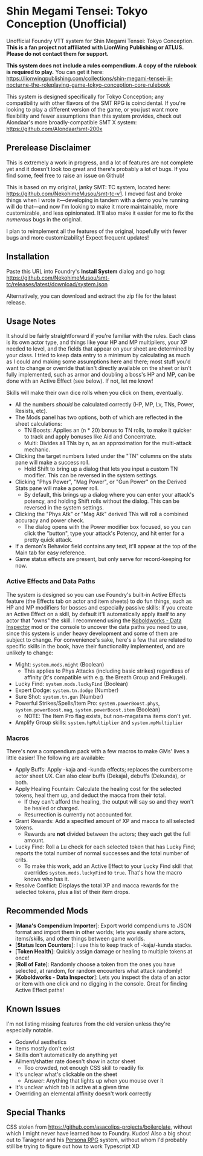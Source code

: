 # Shin Megami Tensei: Tokyo Conception (Unofficial)

Unofficial Foundry VTT system for Shin Megami Tensei: Tokyo Conception. **This is a fan project not affiliated with LionWing Publishing or ATLUS. Please do not contact them for support.**

**This system does not include a rules compendium. A copy of the rulebook is required to play.** You can get it here: <https://lionwingpublishing.com/collections/shin-megami-tensei-iii-nocturne-the-roleplaying-game-tokyo-conception-core-rulebook>

This system is designed specifically for Tokyo Conception; any compatibility with other flavors of the SMT RPG is coincidental. If you're looking to play a different version of the game, or you just want more flexibility and fewer assumptions than this system provides, check out Alondaar's more broadly-compatible SMT X system: <https://github.com/Alondaar/smt-200x>

## Prerelease Disclaimer

This is extremely a work in progress, and a lot of features are not complete yet and it doesn't look too great and there's probably a lot of bugs. If you find some, feel free to raise an issue on Github!

This is based on my original, janky SMT: TC system, located here: <https://github.com/NekohimeMusou/smt-tc-v1>. I moved fast and broke things when I wrote it—developing in tandem with a demo you're running will do that—and now I'm looking to make it more maintainable, more customizable, and less opinionated. It'll also make it easier for me to fix the *numerous* bugs in the original.

I plan to reimplement all the features of the original, hopefully with fewer bugs and more customizability! Expect frequent updates!

## Installation

Paste this URL into Foundry's **Install System** dialog and go hog: <https://github.com/NekohimeMusou/smt-tc/releases/latest/download/system.json>

Alternatively, you can download and extract the zip file for the latest release.

## Usage Notes

It should be fairly straightforward if you're familiar with the rules. Each class is its own actor type, and things like your HP and MP multipliers, your XP needed to level, and the fields that appear on your sheet are determined by your class. I tried to keep data entry to a minimum by calculating as much as I could and making some assumptions here and there; most stuff you'd want to change or override that isn't directly available on the sheet or isn't fully implemented, such as armor and doubling a boss's HP and MP, can be done with an Active Effect (see below). If not, let me know!

Skills will make their own dice rolls when you click on them, eventually.

- All the numbers *should* be calculated correctly (HP, MP, Lv, TNs, Power, Resists, etc).
- The Mods panel has two options, both of which are reflected in the sheet calculations:
  - TN Boosts: Applies an (n \* 20) bonus to TN rolls, to make it quicker to track and apply bonuses like Aid and Concentrate.
  - Multi: Divides all TNs by n, as an approximation for the multi-attack mechanic.
- Clicking the target numbers listed under the "TN" columns on the stats pane will make a success roll.
  - Hold Shift to bring up a dialog that lets you input a custom TN modifier. This can be reversed in the system settings.
- Clicking "Phys Power", "Mag Power", or "Gun Power" on the Derived Stats pane will make a power roll.
  - By default, this brings up a dialog where you can enter your attack's potency, and holding Shift rolls without the dialog. This can be reversed in the system settings.
- Clicking the "Phys Atk" or "Mag Atk" derived TNs will roll a combined accuracy and power check.
  - The dialog opens with the Power modifier box focused, so you can click the "button", type your attack's Potency, and hit enter for a pretty quick attack.
- If a demon's Behavior field contains any text, it'll appear at the top of the Main tab for easy reference.
- Game status effects are present, but only serve for record-keeping for now.

### Active Effects and Data Paths

The system is designed so you can use Foundry's built-in Active Effects feature (the Effects tab on actor and item sheets) to do fun things, such as HP and MP modifiers for bosses and especially passive skills: if you create an Active Effect on a skill, by default it'll automatically apply itself to any actor that "owns" the skill. I recommend using the [Koboldworks - Data Inspector] mod or the console to uncover the data paths you need to use, since this system is under heavy development and some of them are subject to change. For convenience's sake, here's a few that are related to specific skills in the book, have their functionality implemented, and are unlikely to change:

- Might: `system.mods.might` (Boolean)
  - This applies to Phys Attacks (including basic strikes) regardless of affinity (it's compatible with e.g. the Breath Group and Freikugel).
- Lucky Find: `system.mods.luckyFind` (Boolean)
- Expert Dodge: `system.tn.dodge` (Number)
- Sure Shot: `system.tn.gun` (Number)
- Powerful Strikes/Spells/Item Pro: `system.powerBoost.phys`, `system.powerBoost.mag`, `system.powerBoost.item` (Boolean)
  - NOTE: The Item Pro flag exists, but non-magatama items don't yet.
- Amplify Group skills: `system.hpMultiplier` and `system.mpMultiplier`

### Macros

There's now a compendium pack with a few macros to make GMs' lives a little easier! The following are available:

- Apply Buffs: Apply -kaja and -kunda effects; replaces the cumbersome actor sheet UX. Can also clear buffs (Dekaja), debuffs (Dekunda), or both.
- Apply Healing Fountain: Calculate the healing cost for the selected tokens, heal them up, and deduct the macca from their total.
  - If they can't afford the healing, the output will say so and they won't be healed or charged.
  - Resurrection is currently not accounted for.
- Grant Rewards: Add a specified amount of XP and macca to all selected tokens.
  - Rewards are **not** divided between the actors; they each get the full amount.
- Lucky Find: Roll a Lu check for each selected token that has Lucky Find; reports the total number of normal successes and the total number of crits.
  - To make this work, add an Active Effect to your Lucky Find skill that overrides `system.mods.luckyFind` to `true`. That's how the macro knows who has it.
- Resolve Conflict: Displays the total XP and macca rewards for the selected tokens, plus a list of their item drops.

## Recommended Mods

- [**Mana's Compendium Importer**]: Export world compendiums to JSON format and import them in other worlds; lets you easily share actors, items/skills, and other things between game worlds.
- [**Status Icon Counters**]: I use this to keep track of -kaja/-kunda stacks.
- [**Token Health**]: Quickly assign damage or healing to multiple tokens at once!
- [**Roll of Fate**]: Randomly choose a token from the ones you have selected, at random, for random encounters what attack randomly!
- [**Koboldworks - Data Inspector**]: Lets you inspect the data of an actor or item with one click and no digging in the console. Great for finding Active Effect paths!

## Known Issues

I'm not listing missing features from the old version unless they're especially notable.

- Godawful aesthetics
- Items mostly don't exist
- Skills don't automatically do anything yet
- Ailment/shatter rate doesn't show in actor sheet
  - Too crowded, not enough CSS skill to readily fix
- It's unclear what's clickable on the sheet
  - Answer: Anything that lights up when you mouse over it
- It's unclear which tab is active at a given time
- Overriding an elemental affinity doesn't work correctly

## Special Thanks

CSS stolen from <https://github.com/asacolips-projects/boilerplate>, without which I might never have learned how to Foundry. Kudos!
Also a big shout out to Taragnor and his [Persona RPG] system, without whom I'd probably still be trying to figure out how to work Typescript XD

[Koboldworks - Data Inspector]: https://gitlab.com/koboldworks/agnostic/data-inspector
[Mana's Compendium Importer]: https://gitlab.com/mkahvi/fvtt-compendium-importer
[Status Icon Counters]: https://gitlab.com/woodentavern/status-icon-counters
[Token Health]: https://github.com/mclemente/fvtt-token-health
[Roll of Fate]: https://github.com/Handyfon/roll-of-fate/blob/master/README.md
[Persona RPG]: https://github.com/taragnor/persona
